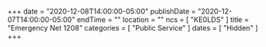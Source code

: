 +++
date = "2020-12-08T14:00:00-05:00"
publishDate = "2020-12-07T14:00:00-05:00"
endTime = ""
location = ""
ncs = [ "KE0LDS" ]
title = "Emergency Net 1208"
categories = [ "Public Service" ]
dates = [ "Hidden" ]
+++

